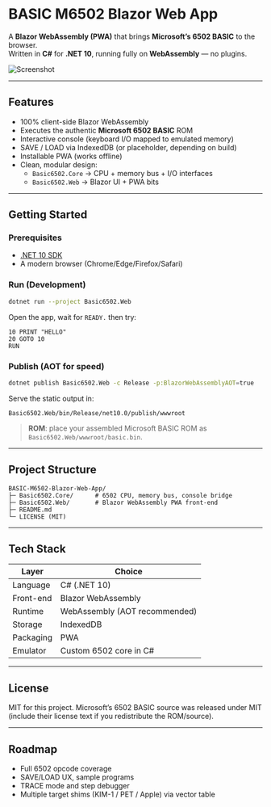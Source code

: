 # BASIC M6502 Blazor Web App

A **Blazor WebAssembly (PWA)** that brings **Microsoft’s 6502 BASIC** to the browser.  
Written in **C#** for **.NET 10**, running fully on **WebAssembly** — no plugins.

![Screenshot](docs/screenshot.png)

---

## Features

- 100% client-side Blazor WebAssembly
- Executes the authentic **Microsoft 6502 BASIC** ROM
- Interactive console (keyboard I/O mapped to emulated memory)
- SAVE / LOAD via IndexedDB (or placeholder, depending on build)
- Installable PWA (works offline)
- Clean, modular design:
  - `Basic6502.Core` → CPU + memory bus + I/O interfaces
  - `Basic6502.Web`  → Blazor UI + PWA bits

---

## Getting Started

### Prerequisites
- [.NET 10 SDK](https://dotnet.microsoft.com/)
- A modern browser (Chrome/Edge/Firefox/Safari)

### Run (Development)
```bash
dotnet run --project Basic6502.Web
```

Open the app, wait for `READY.` then try:

```basic
10 PRINT "HELLO"
20 GOTO 10
RUN
```

### Publish (AOT for speed)

```bash
dotnet publish Basic6502.Web -c Release -p:BlazorWebAssemblyAOT=true
```

Serve the static output in:

```
Basic6502.Web/bin/Release/net10.0/publish/wwwroot
```

> **ROM**: place your assembled Microsoft BASIC ROM as `Basic6502.Web/wwwroot/basic.bin`.

---

## Project Structure

```
BASIC-M6502-Blazor-Web-App/
├─ Basic6502.Core/      # 6502 CPU, memory bus, console bridge
├─ Basic6502.Web/       # Blazor WebAssembly PWA front-end
├─ README.md
└─ LICENSE (MIT)
```

---

## Tech Stack

| Layer     | Choice                        |
| --------- | ----------------------------- |
| Language  | C# (.NET 10)                  |
| Front-end | Blazor WebAssembly            |
| Runtime   | WebAssembly (AOT recommended) |
| Storage   | IndexedDB                     |
| Packaging | PWA                           |
| Emulator  | Custom 6502 core in C#        |

---

## License

MIT for this project.
Microsoft’s 6502 BASIC source was released under MIT (include their license text if you redistribute the ROM/source).

---

## Roadmap

* Full 6502 opcode coverage
* SAVE/LOAD UX, sample programs
* TRACE mode and step debugger
* Multiple target shims (KIM-1 / PET / Apple) via vector table

